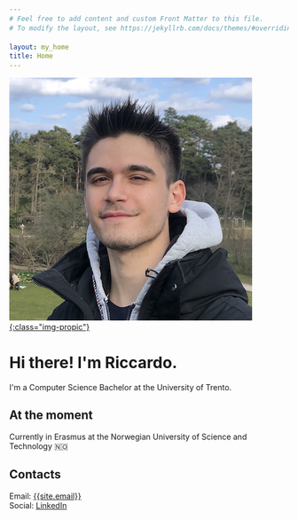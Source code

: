 ```yaml
---
# Feel free to add content and custom Front Matter to this file.
# To modify the layout, see https://jekyllrb.com/docs/themes/#overriding-theme-defaults

layout: my_home
title: Home
---
```


[![Riccardo Lussana's Profile Picture](/assets/img/me.jpeg){:class="img-propic"}](https://www.github.com/riklus)
# Hi there! I'm Riccardo.

I'm a Computer Science Bachelor at the University of Trento.

## At the moment
Currently in Erasmus at the Norwegian University of Science and Technology 🇳🇴

## Contacts

Email: [{{site.email}}](mailto:{{site.email}})  
Social: [LinkedIn](https://www.linkedin.com/in/riccardo-lussana/?locale=en_US) 